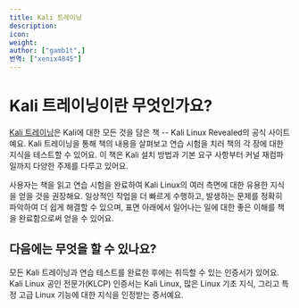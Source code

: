 ```yaml
---
title: Kali 트레이닝
description:
icon:
weight:
author: ["gamb1t",]
번역: ["xenix4845"]
---
```


# Kali 트레이닝이란 무엇인가요?

[Kali 트레이닝](https://kali.training)은 Kali에 대한 모든 것을 담은 책 -- Kali Linux Revealed의 공식 사이트예요. Kali 트레이닝을 통해 책의 내용을 살펴보고 연습 시험을 치러 책의 각 장에 대한 지식을 테스트할 수 있어요. 이 책은 Kali 설치 방법과 기본 요구 사항부터 커널 재컴파일까지 다양한 주제를 다루고 있어요.

사용자는 책을 읽고 연습 시험을 완료하여 Kali Linux의 여러 측면에 대한 유용한 지식을 얻을 것을 권장해요. 일상적인 작업을 더 빠르게 수행하고, 발생하는 문제를 정확히 파악하여 더 쉽게 해결할 수 있으며, 표면 아래에서 일어나는 일에 대한 좋은 이해를 책을 완료함으로써 얻을 수 있어요.

## 다음에는 무엇을 할 수 있나요?

모든 Kali 트레이닝과 연습 테스트를 완료한 후에는 취득할 수 있는 인증서가 있어요. Kali Linux 공인 전문가(KLCP) 인증서는 Kali Linux, 많은 Linux 기초 지식, 그리고 특정 고급 Linux 기능에 대한 지식을 인정받는 증서예요.

